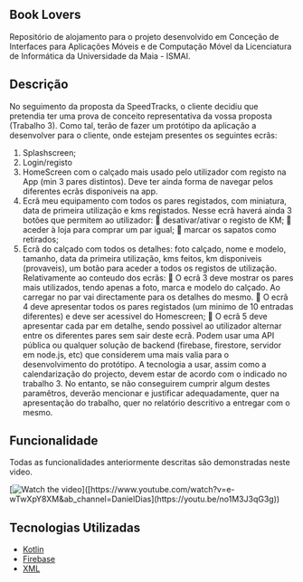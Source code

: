 
## Book Lovers
Repositório de alojamento para o projeto desenvolvido em Conceção de Interfaces para Aplicações Móveis e de Computação Móvel da Licenciatura de Informática da Universidade da Maia - ISMAI.

## Descrição
No seguimento da proposta da SpeedTracks, o cliente decidiu que pretendia ter uma prova de conceito
representativa da vossa proposta (Trabalho 3). Como tal, terão de fazer um protótipo da aplicação a
desenvolver para o cliente, onde estejam presentes os seguintes ecrãs:
1. Splashscreen;
2. Login/registo
3. HomeScreen com o calçado mais usado pelo utilizador com registo na App (min 3 pares distintos). Deve ter ainda forma de navegar pelos diferentes ecrãs disponiveis na app.
4. Ecrã meu equipamento com todos os pares registados, com miniatura, data de primeira utilização e kms registados. Nesse ecrã haverá ainda 3 botões que permitem ao utilizador:
 desativar/ativar o registo de KM;
 aceder à loja para comprar um par igual;
 marcar os sapatos como retirados;
5. Ecrã do calçado com todos os detalhes: foto calçado, nome e modelo, tamanho, data da primeira utilização, kms feitos, km disponiveis (provaveis), um botão para aceder a todos os registos de utilização.
Relativamente ao conteudo dos ecrãs:
 O ecrã 3 deve mostrar os pares mais utilizados, tendo apenas a foto, marca e modelo do calçado. Ao carregar no par vai directamente para os detalhes do mesmo.
 O ecrã 4 deve apresentar todos os pares registados (um minimo de 10 entradas diferentes) e deve ser acessivel do Homescreen;
 O ecrã 5 deve apresentar cada par em detalhe, sendo possivel ao utilizador alternar entre os diferentes pares sem sair deste ecrã.
Podem usar uma API pública ou qualquer solução de backend (firebase, firestore, servidor em node.js, etc) que considerem uma mais valia para o desenvolvimento do protótipo.
A tecnologia a usar, assim como a calendarização do projecto, devem estar de acordo com o indicado no trabalho 3. No entanto, se não conseguirem cumprir algum destes paramêtros, deverão mencionar e
justificar adequadamente, quer na apresentação do trabalho, quer no relatório descritivo a entregar com o mesmo. 


## Funcionalidade
Todas as funcionalidades anteriormente descritas são demonstradas neste video.

[![Watch the video]([https://i.imgur.com/kFVsqqi.png](https://i.imgur.com/V9Rwlii.png))]([https://www.youtube.com/watch?v=e-wTwXpY8XM&ab_channel=DanielDias](https://youtu.be/no1M3J3qG3g))

## Tecnologias Utilizadas

- [Kotlin](https://kotlinlang.org/)
- [Firebase](https://firebase.google.com/)
- [XML](https://www.w3schools.com/xml/)
